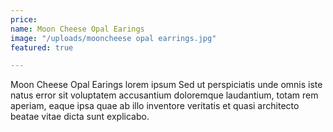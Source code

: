```yaml
---
price: 
name: Moon Cheese Opal Earings
image: "/uploads/mooncheese opal earrings.jpg"
featured: true

---
```

Moon Cheese Opal Earings lorem ipsum
Sed ut perspiciatis unde omnis iste natus error sit voluptatem accusantium doloremque laudantium, totam rem aperiam, eaque ipsa quae ab illo inventore veritatis et quasi architecto beatae vitae dicta sunt explicabo.